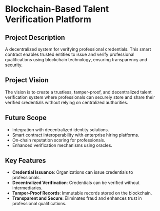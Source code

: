 # Blockchain-Based Talent Verification Platform

## Project Description
A decentralized system for verifying professional credentials. This smart contract enables trusted entities to issue and verify professional qualifications using blockchain technology, ensuring transparency and security.

## Project Vision
The vision is to create a trustless, tamper-proof, and decentralized talent verification system where professionals can securely store and share their verified credentials without relying on centralized authorities.

## Future Scope
- Integration with decentralized identity solutions.
- Smart contract interoperability with enterprise hiring platforms.
- On-chain reputation scoring for professionals.
- Enhanced verification mechanisms using oracles.

## Key Features
- **Credential Issuance**: Organizations can issue credentials to professionals.
- **Decentralized Verification**: Credentials can be verified without intermediaries.
- **Tamper-Proof Records**: Immutable records stored on the blockchain.
- **Transparent and Secure**: Eliminates fraud and enhances trust in professional qualifications.

